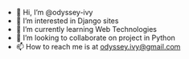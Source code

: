 - 👋 Hi, I’m @odyssey-ivy
- 👀 I’m interested in Django sites
- 🌱 I’m currently learning Web Technologies
- 💞️ I’m looking to collaborate on project in Python
- 📫 How to reach me is at odyssey.ivy@gmail.com

<!---
odyssey-ivy/odyssey-ivy is a ✨ special ✨ repository because its `README.md` (this file) appears on your GitHub profile.
You can click the Preview link to take a look at your changes.
--->
